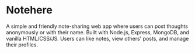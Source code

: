 # Notehere
A simple and friendly note-sharing web app where users can post thoughts anonymously or with their name. Built with Node.js, Express, MongoDB, and vanilla HTML/CSS/JS. Users can like notes, view others' posts, and manage their profiles.

